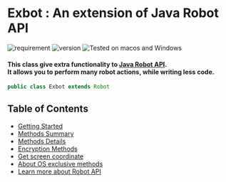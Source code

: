 # Exbot : An extension of Java Robot API <br>


![requirement](https://img.shields.io/badge/Require-Java%207%20or%20later-red.svg)
![version](https://img.shields.io/badge/Version-1.0.1-brightgreen.svg)
![Tested on macos and Windows](https://img.shields.io/badge/Tested%20on-macOS%20and%20Windows-blue.svg)



#### This class give extra functionality to [Java Robot API](https://docs.oracle.com/javase/7/docs/api/java/awt/Robot.html).<br>It allows you to perform many robot actions, while writing less code.
```java
public class Exbot extends Robot
```

## Table of Contents
* [Getting Started](/Docs/getting-started.md)
* [Methods Summary](/Docs/methods-summary.md)
* [Methods Details](/Docs/methods-detail.md)
* [Encryption Methods](/Docs/encryption-methods.md)
* [Get screen coordinate](/Docs/get-screen-coordinate.md)
* [About OS exclusive methods](/Docs/methods-summary.md#about-os-exclusive-methods)
* [Learn more about Robot API](https://docs.oracle.com/javase/7/docs/api/java/awt/Robot.html)
